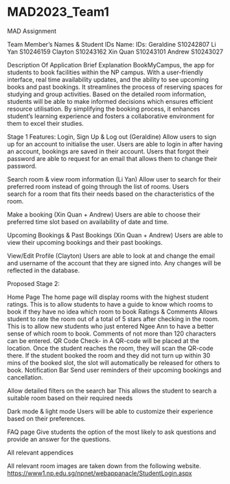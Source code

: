 # MAD2023_Team1
MAD Assignment

Team Member’s Names & Student IDs
Name:						IDs:
Geraldine                   S10242807
Li Yan						S10246159
Clayton					    S10243162
Xin Quan					S10243101
Andrew                      S10243027

Description Of Application
Brief Explanation
BookMyCampus, the app for students to book facilities within the NP campus. With a user-friendly interface, real time availability updates, and the ability to see upcoming books and past bookings. It streamlines the process of reserving spaces for studying and group activities. Based on the detailed room information, students will be able to make informed decisions which ensures efficient resource utilisation. By simplifying the booking process, it enhances student’s learning experience and fosters a collaborative environment for them to excel their studies.

Stage 1 Features:
Login, Sign Up & Log out (Geraldine)
Allow users to sign up for an account to initialise the user. Users are able to login in after
having an account, bookings are saved in their account. Users that forgot their password are able
to request for an email that allows them to change their password.

Search room & view room information (Li Yan)
Allow user to search for their preferred room instead of going through the list of rooms. Users    
search for a room that fits their needs based on the characteristics of the room.

Make a booking (Xin Quan + Andrew)
Users are able to choose their preferred time slot based on availability of date and time.

Upcoming Bookings & Past Bookings   (Xin Quan + Andrew)
Users are able to view their upcoming bookings and their past bookings.

View/Edit Profile (Clayton)
Users are able to look at and change the email and username of the account that they are signed into. Any changes will be reflected in the database.


Proposed Stage 2:

Home Page
The home page will display rooms with the highest student ratings. This is to allow students to have a guide to know which rooms to book if they have no idea which room to book
Ratings & Comments
Allows student to rate the room out of a total of 5 stars after checking in the room. This is to allow new students who just entered Ngee Ann to have a better sense of which room to book. Comments of not more than 120 characters can be entered.
QR Code Check- in
A QR-code will be placed at the location. Once the student reaches the room, they will scan the QR-code there. If the student booked the room and they did not turn up within 30 mins of the booked slot, the slot will automatically be released for others to book.
Notification Bar
Send user reminders of their upcoming bookings and cancellation.

Allow detailed filters on the search bar
This allows the student to search a suitable room based on their required needs

Dark mode & light mode
Users will be able to customize their experience based on their preferences.

FAQ page
Give students the option of the most likely to ask questions and provide an answer for the questions.

All relevant appendices

All relevant room images are taken down from the following website.
https://www1.np.edu.sg/npnet/webappanacle/StudentLogin.aspx


